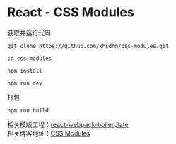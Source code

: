 # React - CSS Modules

获取并运行代码

```
git clone https://github.com/xhsdnn/css-modules.git

cd css-modules

npm install

npm run dev
```

打包

```
npm run build
```


  相关模版工程：[react-webpack-boilerplate](https://github.com/xhsdnn/react-webpack-boilerplate) <br/>
  相关博客地址：[CSS Modules](http://blog.csdn.net/qq_26733915/article/details/54313492) 
